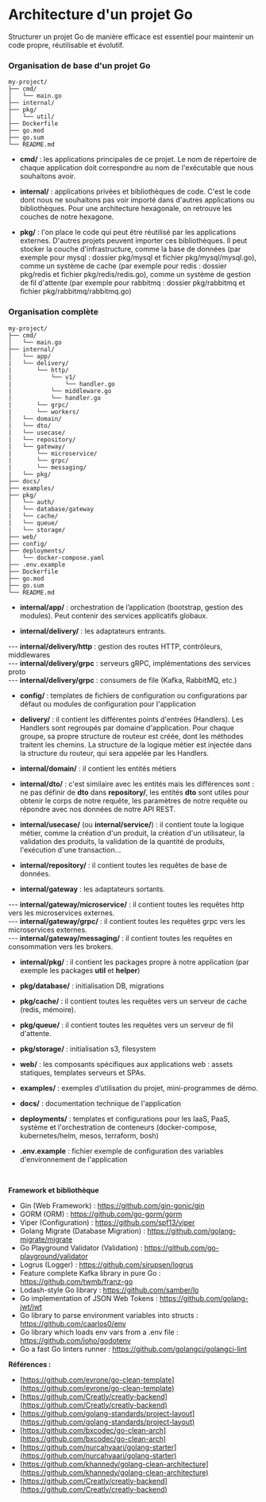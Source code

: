# Architecture d'un projet Go

Structurer un projet Go de manière efficace est essentiel pour maintenir un code propre, réutilisable et évolutif.

### Organisation de base d'un projet Go

```
my-project/
├── cmd/
│   └── main.go
├── internal/
├── pkg/
│   └── util/
├── Dockerfile
├── go.mod
├── go.sum
└── README.md
```

- **cmd/** : les applications principales de ce projet. Le nom de répertoire de chaque application doit correspondre au nom de l'exécutable que nous souhaitons avoir.

- **internal/** : applications privées et bibliothèques de code. C'est le code dont nous ne souhaitons pas voir importé dans d'autres applications ou bibliothèques. Pour une architecture hexagonale, on retrouve les couches de notre hexagone.

- **pkg/** : l'on place le code qui peut être réutilisé par les applications externes. D'autres projets peuvent importer ces bibliothèques.
Il peut stocker la couche d'infrastructure, comme la base de données (par exemple pour mysql : dossier pkg/mysql et 
fichier pkg/mysql/mysql.go), comme un système de cache (par exemple pour redis : dossier pkg/redis et 
fichier pkg/redis/redis.go), comme un système de gestion de fil d'attente (par exemple pour rabbitmq : dossier pkg/rabbitmq 
et fichier pkg/rabbitmq/rabbitmq.go)

### Organisation complète

```
my-project/
├── cmd/
│   └── main.go
├── internal/
│   └── app/
|   └── delivery/
|       └── http/
|           └── v1/
|               └── handler.go
|           └── middleware.go
|           └── handler.go
|       └── grpc/
|       └── workers/
│   └── domain/
|   └── dto/
|   └── usecase/
|   └── repository/
|   └── gateway/
|       └── microservice/
|       └── grpc/
|       └── messaging/
|   └── pkg/
├── docs/
├── examples/
├── pkg/
│   └── auth/
|   └── database/gateway
|   └── cache/
|   └── queue/
|   └── storage/
├── web/
├── config/
├── deployments/
│   └── docker-compose.yaml
├── .env.example
├── Dockerfile
├── go.mod
├── go.sum
└── README.md
```

- **internal/app/** : orchestration de l’application (bootstrap, gestion des modules). Peut contenir des services applicatifs globaux.

- **internal/delivery/** : les adaptateurs entrants.

--- **internal/delivery/http** : gestion des routes HTTP, contrôleurs, middlewares <br>
--- **internal/delivery/grpc** : serveurs gRPC, implémentations des services proto <br>
--- **internal/delivery/grpc** : consumers de file (Kafka, RabbitMQ, etc.)

- **config/** : templates de fichiers de configuration ou configurations par défaut ou modules de configuration pour l'application

- **delivery/** : il contient les différentes points d'entrées (Handlers). Les Handlers sont regroupés par domaine d'application.
Pour chaque groupe, sa propre structure de routeur est créée, dont les méthodes traitent les chemins.
La structure de la logique métier est injectée dans la structure du routeur, qui sera appelée par les Handlers.

- **internal/domain/** : il contient les entités métiers

- **internal/dto/** : c'est similaire avec les entités mais les différences sont : ne pas définir de **dto** dans **repository/**, les entités **dto** sont utiles pour obtenir le corps de notre requête, les paramètres de notre requête ou répondre avec nos données de notre API REST.

- **internal/usecase/** (ou **internal/service/**) : il contient toute la logique métier, comme la création d'un produit, la création d'un utilisateur, la validation des produits, la validation de la quantité de produits, l'exécution d'une transaction...

- **internal/repository/** : il contient toutes les requêtes de base de données.

- **internal/gateway** : les adaptateurs sortants.

--- **internal/gateway/microservice/** : il contient toutes les requêtes http vers les microservices externes. <br>
--- **internal/gateway/grpc/** : il contient toutes les requêtes grpc vers les microservices externes. <br>
--- **internal/gateway/messaging/** : il contient toutes les requêtes en consommation vers les brokers.

- **internal/pkg/** : il contient les packages propre à notre application (par exemple les packages **util** et **helper**)

- **pkg/database/** : initialisation DB, migrations

- **pkg/cache/** : il contient toutes les requêtes vers un serveur de cache (redis, mémoire).

- **pkg/queue/** : il contient toutes les requêtes vers un serveur de fil d'attente.

- **pkg/storage/** : initialisation s3, filesystem

- **web/** : les composants spécifiques aux applications web : assets statiques, templates serveurs et SPAs.

- **examples/** : exemples d’utilisation du projet, mini-programmes de démo.

- **docs/** : documentation technique de l'application

- **deployments/** : templates et configurations pour les IaaS, PaaS, système et l'orchestration de conteneurs (docker-compose, kubernetes/helm, mesos, terraform, bosh)

- **.env.example** : fichier exemple de configuration des variables d'environnement de l'application

<br>

**Framework et bibliothèque**

- Gin (Web Framework) : https://github.com/gin-gonic/gin
- GORM (ORM) : https://github.com/go-gorm/gorm
- Viper (Configuration) : https://github.com/spf13/viper
- Golang Migrate (Database Migration) : https://github.com/golang-migrate/migrate
- Go Playground Validator (Validation) : https://github.com/go-playground/validator
- Logrus (Logger) : https://github.com/sirupsen/logrus
- Feature complete Kafka library in pure Go : https://github.com/twmb/franz-go
- Lodash-style Go library : https://github.com/samber/lo
- Go implementation of JSON Web Tokens : https://github.com/golang-jwt/jwt
- Go library to parse environment variables into structs : https://github.com/caarlos0/env
- Go library which loads env vars from a .env file : https://github.com/joho/godotenv
- Go a fast Go linters runner : https://github.com/golangci/golangci-lint

**Références :**

- [https://github.com/evrone/go-clean-template](https://github.com/evrone/go-clean-template)
- [https://github.com/Creatly/creatly-backend](https://github.com/Creatly/creatly-backend)
- [https://github.com/golang-standards/project-layout](https://github.com/golang-standards/project-layout)
- [https://github.com/bxcodec/go-clean-arch](https://github.com/bxcodec/go-clean-arch)
- [https://github.com/nurcahyaari/golang-starter](https://github.com/nurcahyaari/golang-starter)
- [https://github.com/khannedy/golang-clean-architecture](https://github.com/khannedy/golang-clean-architecture)
- [https://github.com/Creatly/creatly-backend](https://github.com/Creatly/creatly-backend)